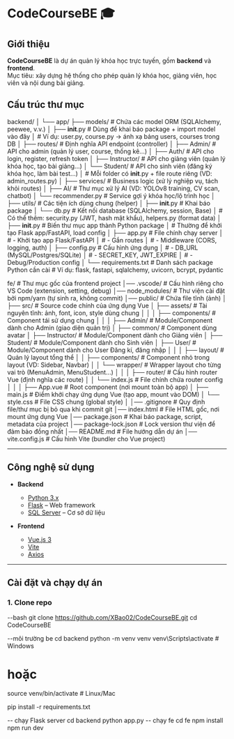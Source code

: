 # CodeCourseBE 🎓

## Giới thiệu
**CodeCourseBE** là dự án quản lý khóa học trực tuyến, gồm **backend** và **frontend**.  
Mục tiêu: xây dựng hệ thống cho phép quản lý khóa học, giảng viên, học viên và nội dung bài giảng.

## Cấu trúc thư mục
backend/
│
└── app/
    ├── models/                        # Chứa các model ORM (SQLAlchemy, peewee, v.v.)
    │   ├── __init__.py                 # Dùng để khai báo package + import model vào đây
    │   # Ví dụ: user.py, course.py → ánh xạ bảng users, courses trong DB
    │
    ├── routes/                        # Định nghĩa API endpoint (controller)
    │   ├── Admin/                      # API cho admin (quản lý user, course, thống kê...)
    │   ├── Auth/                       # API cho login, register, refresh token
    │   ├── Instructor/                 # API cho giảng viên (quản lý khóa học, tạo bài giảng...)
    │   └── Student/                    # API cho sinh viên (đăng ký khóa học, làm bài test...)
    │   # Mỗi folder có __init__.py + file route riêng (VD: admin_routes.py)
    │
    ├── services/                      # Business logic (xử lý nghiệp vụ, tách khỏi routes)
    │   ├── AI/                         # Thư mục xử lý AI (VD: YOLOv8 training, CV scan, chatbot)
    │   └── recommender.py              # Service gợi ý khóa học/lộ trình học
    │
    ├── utils/                         # Các tiện ích dùng chung (helper)
    │   ├── __init__.py                 # Khai báo package
    │   └── db.py                       # Kết nối database (SQLAlchemy, session, Base)
    │   # Có thể thêm: security.py (JWT, hash mật khẩu), helpers.py (format data)
    │
    ├── __init__.py                    # Biến thư mục app thành Python package
    │                                   # Thường để khởi tạo Flask app/FastAPI, load config
    │
    ├── app.py                         # File chính chạy server
    │                                   # - Khởi tạo app Flask/FastAPI
    │                                   # - Gắn routes
    │                                   # - Middleware (CORS, logging, auth)
    │
    ├── config.py                      # Cấu hình ứng dụng
    │                                   # - DB_URL (MySQL/Postgres/SQLite)
    │                                   # - SECRET_KEY, JWT_EXPIRE
    │                                   # - Debug/Production config
    │
    └── requirements.txt               # Danh sách package Python cần cài
                                        # Ví dụ: flask, fastapi, sqlalchemy, uvicorn, bcrypt, pydantic
                                        
fe/                             # Thư mục gốc của frontend project
│── .vscode/                    # Cấu hình riêng cho VS Code (extension, setting, debug)
│── node_modules/               # Thư viện cài đặt bởi npm/yarn (tự sinh ra, không commit)
│── public/                     # Chứa file tĩnh (ảnh)
│
├── src/                        # Source code chính của ứng dụng Vue
│   ├── assets/                 # Tài nguyên tĩnh: ảnh, font, icon, style dùng chung
│   │
│   ├── components/             # Component tái sử dụng chung
│   │
│   ├── Admin/                  # Module/Component dành cho Admin (giao diện quản trị)
│   ├── common/                 # Component dùng avatar
│   ├── Instructor/             # Module/Component dành cho Giảng viên
│   ├── Student/                # Module/Component dành cho Sinh viên
│   ├── User/                   # Module/Component dành cho User Đăng kí, đăng nhập
│   │
│   ├── layout/                 # Quản lý layout tổng thể
│   │   ├── components/         # Component nhỏ trong layout (VD: Sidebar, Navbar)
│   │   └── wrapper/            # Wrapper layout cho từng vai trò (MenuAdmin, MenuStudent...)
│   │
│   ├── router/                 # Cấu hình router Vue (định nghĩa các route)
│   │   └── index.js            # File chính chứa router config
│   │
│   ├── App.vue                 # Root component (nơi mount toàn bộ app)
│   ├── main.js                 # Điểm khởi chạy ứng dụng Vue (tạo app, mount vào DOM)
│   └── style.css               # File CSS chung (global style)
│
│── .gitignore                  # Quy định file/thư mục bị bỏ qua khi commit git
│── index.html                  # File HTML gốc, nơi mount ứng dụng Vue
│── package.json                # Khai báo package, script, metadata của project
│── package-lock.json           # Lock version thư viện để đảm bảo đồng nhất
│── README.md                   # File hướng dẫn dự án
│── vite.config.js              # Cấu hình Vite (bundler cho Vue project)


---

##  Công nghệ sử dụng
- **Backend**  
  - [Python 3.x](https://www.python.org/)  
  - [Flask](https://flask.palletsprojects.com/) – Web framework  
  - [SQL Server](https://www.microsoft.com/en-us/sql-server) – Cơ sở dữ liệu  

- **Frontend**  
  - [Vue.js 3](https://vuejs.org/)  
  - [Vite](https://vitejs.dev/)  
  - [Axios](https://axios-http.com/)  

---

##  Cài đặt và chạy dự án

### 1. Clone repo
--bash
git clone https://github.com/XBao02/CodeCourseBE.git
cd CodeCourseBE

--môi trường be 
cd backend
python -m venv venv
venv\Scripts\activate     # Windows
# hoặc
source venv/bin/activate  # Linux/Mac

pip install -r requirements.txt

-- chạy Flask server
cd backend 
python app.py
-- chạy fe 
cd fe
npm install
npm run dev








